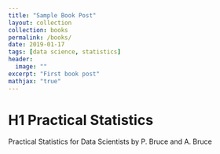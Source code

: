 ```yaml
---
title: "Sample Book Post"
layout: collection
collection: books
permalink: /books/
date: 2019-01-17
tags: [data science, statistics]
header:
  image: ""
excerpt: "First book post"
mathjax: "true"
---
```


# H1 Practical Statistics
Practical Statistics for Data Scientists by P. Bruce and A. Bruce

